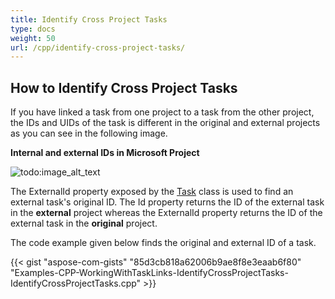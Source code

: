 ```yaml
---
title: Identify Cross Project Tasks
type: docs
weight: 50
url: /cpp/identify-cross-project-tasks/
---
```


## **How to Identify Cross Project Tasks**
If you have linked a task from one project to a task from the other project, the IDs and UIDs of the task is different in the original and external projects as you can see in the following image.


**Internal and external IDs in Microsoft Project** 

![todo:image_alt_text](/download/attachments/16286500/407880160)

The ExternalId property exposed by the [Task](https://www.aspose.com/api/net/tasks/aspose.tasks/task) class is used to find an external task's original ID. The Id property returns the ID of the external task in the **external** project whereas the ExternalId property returns the ID of the external task in the **original** project.

The code example given below finds the original and external ID of a task.

{{< gist "aspose-com-gists" "85d3cb818a62006b9ae8f8e3eaab6f80" "Examples-CPP-WorkingWithTaskLinks-IdentifyCrossProjectTasks-IdentifyCrossProjectTasks.cpp" >}}
